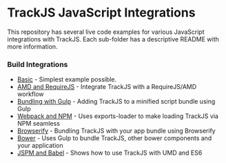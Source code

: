 # TrackJS JavaScript Integrations

This repository has several live code examples for various JavaScript integrations with TrackJS.  Each sub-folder has a descriptive README with more information.

### Build Integrations
* [Basic](./basic/) - Simplest example possible.
* [AMD and RequireJS](./amd-loading-with-require) - Integrate TrackJS with a RequireJS/AMD workflow
* [Bundling with Gulp](./bundling-with-gulp) - Adding TrackJS to a minified script bundle using Gulp
* [Webpack and NPM](./webpack-and-npm) - Uses exports-loader to make loading TrackJS via NPM seamless
* [Browserify](./browserify-and-npm) - Bundling TrackJS with your app bundle using Browserify
* [Bower](./bower-and-gulp) - Uses Gulp to bundle TrackJS, other bower components and your application
* [JSPM and Babel](./jspm-with-babel) - Shows how to use TrackJS with UMD and ES6 